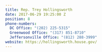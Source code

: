 ```yaml
---
title: Rep. Trey Hollingsworth
date: 2017-06-29 19:25:00 Z
position: 8
phone-numbers:
  DC Office: "(202) 225-5315"
  Greenwood Office: "(317) 851-8710"
  Jeffersonville Office: "(812) 288-3999"
website: https://hollingsworth.house.gov/
---
```


